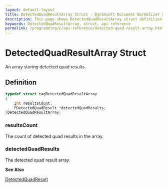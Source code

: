 ```yaml
---
layout: default-layout
title: DetectedQuadResultArray Struct - Dynamsoft Document Normalizer SDK C Edition
description: This page shows DetectedQuadResultArray struct definition of Dynamsoft Document Normalizer SDK C Edition.
keywords: DetectedQuadResultArray, struct, api reference
permalink: /programming/c/api-reference/detected-quad-result-array.html
---
```


# DetectedQuadResultArray Struct

An array storing detected quad results.

## Definition

```c
typedef struct tagDetectedQuadResultArray
{
    int resultsCount;
    PDetectedQuadResult *detectedQuadResults;
}DetectedQuadResultArray;
```

### resultsCount

The count of detected quad results in the array.

### detectedQuadResults

The detected quad result array.

**See Also**

[DetectedQuadResult](detected-quad-result.md)
